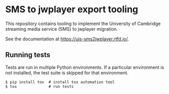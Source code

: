 # SMS to jwplayer export tooling

This repository contains tooling to implement the University of Cambridge
streaming media service (SMS) to jwplayer migration.

See the documentation at https://uis-sms2jwplayer.rtfd.io/.

## Running tests

Tests are run in multiple Python environments. If a particular environment is
not installed, the test suite is skipped for that environment.

```console
$ pip install tox  # install tox automation tool
$ tox              # run tests
```
